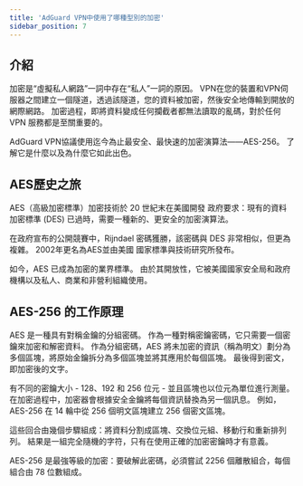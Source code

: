 ```yaml
---
title: 'AdGuard VPN中使用了哪種型別的加密'
sidebar_position: 7
---
```


## 介紹

加密是“虛擬私人網路”一詞中存在“私人”一詞的原因。 VPN在您的裝置和VPN伺服器之間建立一個隧道，透過該隧道，您的資料被加密，然後安全地傳輸到開放的網際網路。 加密過程，即將資料變成任何攔截者都無法讀取的亂碼，對於任何 VPN 服務都是至關重要的。

AdGuard VPN協議使用迄今為止最安全、最快速的加密演算法——AES-256。 了解它是什麼以及為什麼它如此出色。

## AES歷史之旅

AES（高級加密標準）加密技術於 20 世紀末在美國開發 政府要求：現有的資料加密標準 (DES) 已過時，需要一種新的、更安全的加密演算法。

在政府宣布的公開競賽中，Rijndael 密碼獲勝，該密碼與 DES 非常相似，但更為複雜。 2002年更名為AES並由美國 國家標準與技術研究所發布。

如今，AES 已成為加密的業界標準。 由於其開放性，它被美國國家安全局和政府機構以及私人、商業和非營利組織使用。

## AES-256 的工作原理

AES 是一種具有對稱金鑰的分組密碼。 作為一種對稱密鑰密碼，它只需要一個密鑰來加密和解密資料。 作為分組密碼，AES 將未加密的資訊（稱為明文）劃分為多個區塊，將原始金鑰拆分為多個區塊並將其應用於每個區塊。 最後得到密文，即加密後的文字。

有不同的密鑰大小 - 128、192 和 256 位元 - 並且區塊也以位元為單位進行測量。 在加密過程中，加密器會根據安全金鑰將每個資訊替換為另一個訊息。 例如，AES-256 在 14 輪中從 256 個明文區塊建立 256 個密文區塊。

這些回合由幾個步驟組成：將資料分割成區塊、交換位元組、移動行和重新排列列。 結果是一組完全隨機的字符，只有在使用正確的加密密鑰時才有意義。

AES-256 是最強等級的加密：要破解此密碼，必須嘗試 2256 個離散組合，每個組合由 78 位數組成。
